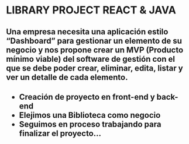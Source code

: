 <h1>LIBRARY PROJECT REACT & JAVA</h1>

<h2>Una empresa necesita una aplicación estilo “Dashboard” para gestionar un elemento de su negocio y nos propone crear un MVP (Producto  mínimo viable) del software de gestión con el que se debe poder crear, eliminar, edita, listar y ver un detalle de cada elemento.<h2/>  
<ul>
<li>Creación de proyecto en front-end y back-end  </li>
<li>Elejimos una Biblioteca como negocio  </li>
<li>Seguimos en proceso trabajando para finalizar el proyecto...  </li>

</ul>
